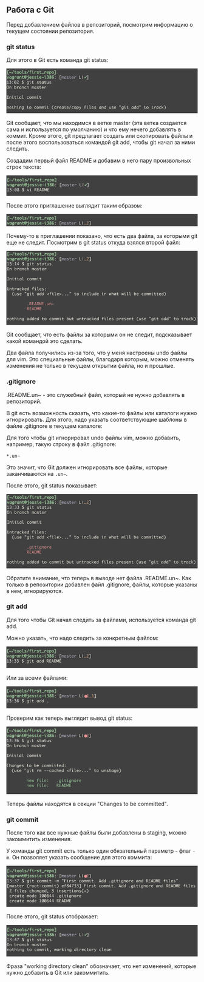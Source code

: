 ## Работа с Git

Перед добавлением файлов в репозиторий, посмотрим информацию о текущем состоянии репозитория.

### git status

Для этого в Git есть команда git status:

![alt](https://raw.githubusercontent.com/natenka/PyNEng/python3.6/images/git/git_status_0.png)


Git сообщает, что мы находимся в ветке master (эта ветка создается сама и используется по умолчанию) и что ему нечего добавлять в коммит.
Кроме этого, git предлагает создать или скопировать файлы и после этого воспользоваться командой git add, чтобы git начал за ними следить.

Создадим первый файл README и добавим в него пару произвольных строк текста:

![alt](https://raw.githubusercontent.com/natenka/PyNEng/python3.6/images/git/vi_readme.png)


После этого приглашение выглядит таким образом:

![alt](https://raw.githubusercontent.com/natenka/PyNEng/python3.6/images/git/bash_prompt.png)


Почему-то в приглашении показано, что есть два файла, за которыми git еще не следит.
Посмотрим в git status откуда взялся второй файл:

![alt](https://raw.githubusercontent.com/natenka/PyNEng/python3.6/images/git/git_status_1.png)

Git сообщает, что есть файлы за которыми он не следит, подсказывает какой командой это сделать.

Два файла получились из-за того, что у меня настроены undo файлы для vim.
Это специальные файлы, благодаря которым, можно отменять изменения не только в текущем открытии файла, но и прошлые.

### .gitignore

.README.un~ - это служебный файл, который не нужно добавлять в репозиторий.

В git есть возможность сказать, что какие-то файлы или каталоги нужно игнорировать.
Для этого, надо указать соответствующие шаблоны в файле .gitignore в текущем каталоге:

Для того чтобы git игнорировал undo файлы vim, можно добавить, например, такую строку в файл .gitignore:
```
*.un~
```

Это значит, что Git должен игнорировать все файлы, которые заканчиваются на ```.un~```.

После этого, git status показывает:

![alt](https://raw.githubusercontent.com/natenka/PyNEng/python3.6/images/git/git_status_2.png)


Обратите внимание, что теперь в выводе нет файла .README.un~.
Как только в репозитории добавлен файл .gitignore, файлы, которые указаны в нем, игнорируются.

### git add

Для того чтобы Git начал следить за файлами, используется команда git add.

Можно указать, что надо следить за конкретным файлом:

![alt](https://raw.githubusercontent.com/natenka/PyNEng/python3.6/images/git/git_add_readme.png)

Или за всеми файлами:

![alt](https://raw.githubusercontent.com/natenka/PyNEng/python3.6/images/git/git_add_all.png)


Проверим как теперь выглядит вывод git status:

![alt](https://raw.githubusercontent.com/natenka/PyNEng/python3.6/images/git/git_status_3.png)


Теперь файлы находятся в секции "Changes to be committed".

### git commit

После того как все нужные файлы были добавлены в staging, можно закоммитить изменения.

У команды git commit есть только один обязательный параметр - флаг ```-m```.
Он позволяет указать сообщение для этого коммита:

![alt](https://raw.githubusercontent.com/natenka/PyNEng/python3.6/images/git/git_commit_1.png)


После этого, git status отображает:

![alt](https://raw.githubusercontent.com/natenka/PyNEng/python3.6/images/git/git_status_4.png)


Фраза "working directory clean" обозначает, что нет изменений, которые нужно добавить в Git или закоммитить.



